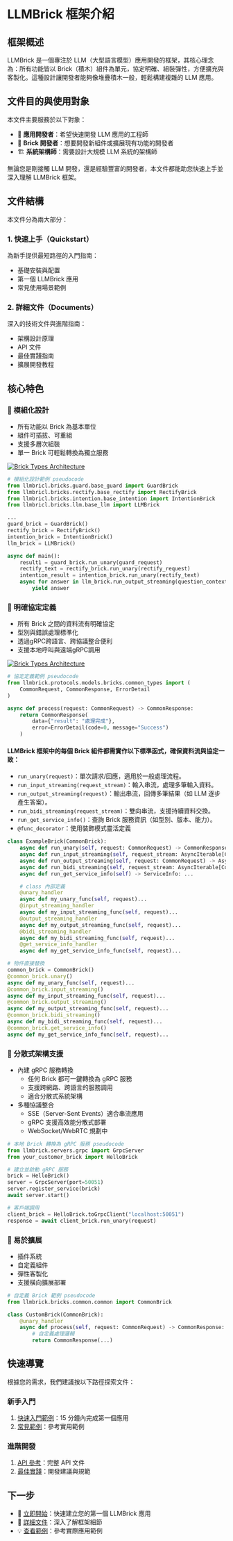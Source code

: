 # LLMBrick 框架介紹

## 框架概述

LLMBrick 是一個專注於 LLM（大型語言模型）應用開發的框架，其核心理念為：所有功能皆以 Brick（積木）組件為單元，協定明確、組裝彈性，方便擴充與客製化。這種設計讓開發者能夠像堆疊積木一般，輕鬆構建複雜的 LLM 應用。

## 文件目的與使用對象

本文件主要服務於以下對象：
- 🎯 **應用開發者**：希望快速開發 LLM 應用的工程師
- 🔧 **Brick 開發者**：想要開發新組件或擴展現有功能的開發者
- 🏗️ **系統架構師**：需要設計大規模 LLM 系統的架構師

無論您是剛接觸 LLM 開發，還是經驗豐富的開發者，本文件都能助您快速上手並深入理解 LLMBrick 框架。

## 文件結構

本文件分為兩大部分：

### 1. 快速上手（Quickstart）
為新手提供最短路徑的入門指南：
- 基礎安裝與配置
- 第一個 LLMBrick 應用
- 常見使用場景範例

### 2. 詳細文件（Documents）
深入的技術文件與進階指南：
- 架構設計原理
- API 文件
- 最佳實踐指南
- 擴展開發教程

## 核心特色

### 🧱 模組化設計
- 所有功能以 Brick 為基本單位
- 組件可插拔、可重組
- 支援多層次組裝
- 單一 Brick 可輕鬆轉換為獨立服務

<a href="/llmbrick/img/BricksUML.svg" target="_blank" rel="noopener noreferrer">
    <img
        src="/llmbrick/img/BricksUML.svg"
        alt="Brick Types Architecture"
        style={{ maxWidth: "100%", height: "auto", display: "block", margin: "auto" }}
    />
</a>

```python
# 模組化設計範例 pseudocode
from llmbricl.bricks.guard.base_guard import GuardBrick
from llmbricl.bricks.rectify.base_rectify import RectifyBrick
from llmbricl.bricks.intention.base_intention import IntentionBrick
from llmbricl.bricks.llm.base_llm import LLMBrick

...
guard_brick = GuardBrick()
rectify_brick = RectifyBrick()
intention_brick = IntentionBrick()
llm_brick = LLMBrick()

async def main():
    result1 = guard_brick.run_unary(guard_request)
    rectify_text = rectify_brick.run_unary(rectify_request)
    intention_result = intention_brick.run_unary(rectify_text)
    async for answer in llm_brick.run_output_streaming(question_context)
        yield answer

```

### 📑 明確協定定義
- 所有 Brick 之間的資料流有明確協定
- 型別與錯誤處理標準化
- 透過gRPC跨語言、跨協議整合便利
- 支援本地呼叫與遠端gRPC調用

<a href="/llmbrick/img/BrickDataType.svg" target="_blank" rel="noopener noreferrer">
    <img
    src="/llmbrick/img/BrickDataType.svg"
    alt="Brick Types Architecture"
    style={{ maxWidth: "100%", height: "auto", display: "block", margin: "auto" }}
    />
</a>

```python
# 協定定義範例 pseudocode
from llmbrick.protocols.models.bricks.common_types import (
    CommonRequest, CommonResponse, ErrorDetail
)

async def process(request: CommonRequest) -> CommonResponse:
    return CommonResponse(
        data={"result": "處理完成"},
        error=ErrorDetail(code=0, message="Success")
    )
```

#### LLMBrick 框架中的每個 Brick 組件都需實作以下標準函式，確保資料流與協定一致：

- `run_unary(request)`：單次請求/回應，適用於一般處理流程。
- `run_input_streaming(request_stream)`：輸入串流，處理多筆輸入資料。
- `run_output_streaming(request)`：輸出串流，回傳多筆結果（如 LLM 逐步產生答案）。
- `run_bidi_streaming(request_stream)`：雙向串流，支援持續資料交換。
- `run_get_service_info()`：查詢 Brick 服務資訊（如型別、版本、能力）。
- `@func_decorator`：使用裝飾模式靈活定義

```python
class ExampleBrick(CommonBrick):
    async def run_unary(self, request: CommonRequest) -> CommonResponse: ...
    async def run_input_streaming(self, request_stream: AsyncIterable[CommonRequest]) -> CommonResponse: ...
    async def run_output_streaming(self, request: CommonRequest) -> AsyncIterable[CommonResponse]: ...
    async def run_bidi_streaming(self, request_stream: AsyncIterable[CommonRequest]) -> AsyncIterable[CommonResponse]: ...
    async def run_get_service_info(self) -> ServiceInfo: ...

    # class 內部定義
    @unary_handler
    async def my_unary_func(self, request)...
    @input_streaming_handler
    async def my_input_streaming_func(self, request)...
    @output_streaming_handler
    async def my_output_streaming_func(self, request)...
    @bidi_streaming_handler
    async def my_bidi_streaming_func(self, request)...
    @get_service_info_handler
    async def my_get_service_info_func(self, request)...

# 物件直接替換
common_brick = CommonBrick()
@common_brick.unary()
async def my_unary_func(self, request)...
@common_brick.input_streaming()
async def my_input_streaming_func(self, request)...
@common_brick.output_streaming()
async def my_output_streaming_func(self, request)...
@common_brick.bidi_streaming()
async def my_bidi_streaming_func(self, request)...
@common_brick.get_service_info()
async def my_get_service_info_func(self, request)...
```

### 🔄 分散式架構支援
- 內建 gRPC 服務轉換
  - 任何 Brick 都可一鍵轉換為 gRPC 服務
  - 支援跨網路、跨語言的服務調用
  - 適合分散式系統架構
- 多種協議整合
  - SSE（Server-Sent Events）適合串流應用
  - gRPC 支援高效能分散式部署
  - WebSocket/WebRTC 規劃中

```python
# 本地 Brick 轉換為 gRPC 服務 pseudocode
from llmbrick.servers.grpc import GrpcServer
from your_customer_brick import HelloBrick

# 建立並啟動 gRPC 服務
brick = HelloBrick()
server = GrpcServer(port=50051)
server.register_service(brick)
await server.start()

# 客戶端調用
client_brick = HelloBrick.toGrpcClient("localhost:50051")
response = await client_brick.run_unary(request)
```

### 🔧 易於擴展
- 插件系統
- 自定義組件
- 彈性客製化
- 支援橫向擴展部署

```python
# 自定義 Brick 範例 pseudocode
from llmbrick.bricks.common.common import CommonBrick

class CustomBrick(CommonBrick):
    @unary_handler
    async def process(self, request: CommonRequest) -> CommonResponse:
        # 自定義處理邏輯
        return CommonResponse(...)
```

## 快速導覽

根據您的需求，我們建議按以下路徑探索文件：

### 新手入門
1. [快速入門範例](./quickstart)：15 分鐘內完成第一個應用
2. [常見範例](./quickstart/examples)：參考實用範例

### 進階開發
1. [API 參考](./documents/api)：完整 API 文件
2. [最佳實踐](./documents/all)：開發建議與規範

## 下一步

- 🚀 [立即開始](./quickstart)：快速建立您的第一個 LLMBrick 應用
- 📖 [詳細文件](./documents)：深入了解框架細節
- 💡 [查看範例](https://github.com/JiHungLin/llmbrick/tree/main/examples)：參考實際應用範例

